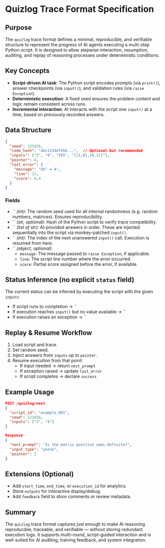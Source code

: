# Quizlog Trace Format Specification

## Purpose

The `quizlog` trace format defines a minimal, reproducible, and verifiable structure to represent the progress of AI agents executing a multi-step Python script. It is designed to allow stepwise interaction, resumption, auditing, and replay of reasoning processes under deterministic conditions.

## Key Concepts

- **Script-driven AI task**: The Python script encodes prompts (via `print()`), answer checkpoints (via `input()`), and validation rules (via `raise Exception`).
- **Deterministic execution**: A fixed seed ensures the problem content and logic remain consistent across runs.
- **Incremental interaction**: AI interacts with the script one `input()` at a time, based on previously recorded answers.

## Data Structure

```json
{
  "seed": 123456,
  "code_hash": "abc123def456...",  // Optional but recommended
  "inputs": ["2", "4", "YES", "[[1,0],[0,1]]"],
  "pointer": 4,
  "last_error": {
    "message": "UUᵀ ≠ A",
    "line": 12,
    "score": 0.4
  }
}
```

### Fields

- \`\` *(int)*: The random seed used for all internal randomness (e.g. random numbers, matrices). Ensures reproducibility.
- \`\` *(str, optional)*: Hash of the Python script to verify trace compatibility.
- \`\` *(list of str)*: AI-provided answers in order. These are injected sequentially into the script via monkey-patched `input()`.
- \`\` *(int)*: The index of the next unanswered `input()` call. Execution is resumed from here.
- \`\` *(object, optional)*:
  - `message`: The message passed to `raise Exception`, if applicable.
  - `line`: The script line number where the error occurred.
  - `score`: Partial score assigned before the error, if available.

## Status Inference (no explicit `status` field)

The current status can be inferred by executing the script with the given `inputs`:

- If script runs to completion → \`\`
- If execution reaches `input()` but no value available → \`\`
- If execution raises an exception → \`\`

## Replay & Resume Workflow

1. Load script and trace.
2. Set random seed.
3. Inject answers from `inputs` up to `pointer`.
4. Resume execution from that point:
   - If input needed → return `next_prompt`
   - If exception raised → update `last_error`
   - If script completes → declare `success`

## Example Usage

```json
POST /quizlog/next
{
  "script_id": "example_001",
  "seed": 123456,
  "inputs": ["2", "4"]
}
```

```json
Response
{
  "next_prompt": "Is the matrix positive semi-definite?",
  "input_type": "yesno",
  "pointer": 2
}
```

## Extensions (Optional)

- Add `start_time`, `end_time`, or `execution_id` for analytics.
- Store `outputs` for interactive display/debug.
- Add `feedback` field to store comments or review metadata.

## Summary

The `quizlog` trace format captures just enough to make AI reasoning reproducible, traceable, and verifiable — without storing redundant execution logs. It supports multi-round, script-guided interaction and is well-suited for AI auditing, training feedback, and system integration.

